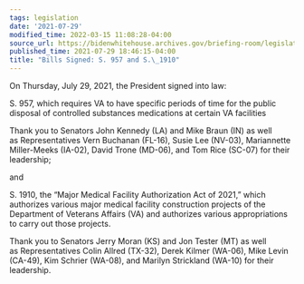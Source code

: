 ```yaml
---
tags: legislation
date: '2021-07-29'
modified_time: 2022-03-15 11:08:28-04:00
source_url: https://bidenwhitehouse.archives.gov/briefing-room/legislation/2021/07/29/bills-signed-s-957-and-s-1910/
published_time: 2021-07-29 18:46:15-04:00
title: "Bills Signed: S. 957 and S.\_1910"
---
```

 
On Thursday, July 29, 2021, the President signed into law:  
  
S. 957, which requires VA to have specific periods of time for the
public disposal of controlled substances medications at certain VA
facilities  
  
Thank you to Senators John Kennedy (LA) and Mike Braun (IN) as well
as Representatives Vern Buchanan (FL-16), Susie Lee (NV-03), Mariannette
Miller-Meeks (IA-02), David Trone (MD-06), and Tom Rice (SC-07) for
their leadership;  
  
and  
  
S. 1910, the “Major Medical Facility Authorization Act of 2021,” which
authorizes various major medical facility construction projects of the
Department of Veterans Affairs (VA) and authorizes various
appropriations to carry out those projects.  
  
Thank you to Senators Jerry Moran (KS) and Jon Tester (MT) as well
as Representatives Colin Allred (TX-32), Derek Kilmer (WA-06), Mike
Levin (CA-49), Kim Schrier (WA-08), and Marilyn Strickland (WA-10) for
their leadership.
